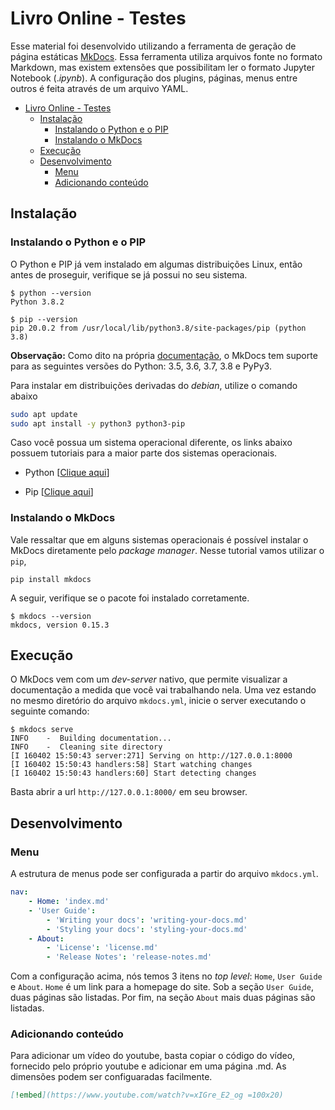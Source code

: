 # Livro Online - Testes

Esse material foi desenvolvido utilizando a ferramenta de geração de página estáticas [MkDocs](https://www.mkdocs.org/#mkdocs). Essa ferramenta utiliza arquivos fonte no formato Markdown, mas existem extensões que possibilitam ler o formato Jupyter Notebook (.*ipynb*). A configuração dos plugins, páginas, menus entre outros é feita através de um arquivo YAML. 

- [Livro Online - Testes](#livro-online---testes)
  - [Instalação](#instalação)
    - [Instalando o Python e o PIP](#instalando-o-python-e-o-pip)
    - [Instalando o MkDocs](#instalando-o-mkdocs)
  - [Execução](#execução)
  - [Desenvolvimento](#desenvolvimento)
    - [Menu](#menu)
    - [Adicionando conteúdo](#adicionando-conteúdo)


## Instalação

### Instalando o Python e o PIP

O Python e PIP já vem instalado em algumas distribuições Linux, então antes de proseguir, verifique se já possui no seu sistema.

```console
$ python --version
Python 3.8.2
```

```console
$ pip --version
pip 20.0.2 from /usr/local/lib/python3.8/site-packages/pip (python 3.8)
```

**Observação:** Como dito na própria [documentação](https://www.mkdocs.org/#manual-installation), o MkDocs tem suporte para as seguintes versões do Python: 3.5, 3.6, 3.7, 3.8 e PyPy3.

Para instalar em distribuições derivadas do *debian*, utilize o comando abaixo

```bash
sudo apt update
sudo apt install -y python3 python3-pip
```

Caso você possua um sistema operacional diferente, os links abaixo possuem tutoriais para a maior parte dos sistemas operacionais.

* Python [[Clique aqui](https://realpython.com/installing-python/)]

* Pip [[Clique aqui](https://pip.pypa.io/en/stable/installing/)]


### Instalando o MkDocs

Vale ressaltar que em alguns sistemas operacionais é possível instalar o MkDocs diretamente pelo *package manager*. Nesse tutorial vamos utilizar o `pip`, 

```properties
pip install mkdocs
```

A seguir, verifique se o pacote foi instalado corretamente.

```console
$ mkdocs --version
mkdocs, version 0.15.3
```

## Execução

O MkDocs vem com um *dev-server* nativo, que permite visualizar a documentação a medida que você vai trabalhando nela. Uma vez estando no mesmo diretório do arquivo `mkdocs.yml`, inicie o server executando o seguinte comando:

```console
$ mkdocs serve
INFO    -  Building documentation...
INFO    -  Cleaning site directory
[I 160402 15:50:43 server:271] Serving on http://127.0.0.1:8000
[I 160402 15:50:43 handlers:58] Start watching changes
[I 160402 15:50:43 handlers:60] Start detecting changes
```

Basta abrir a url `http://127.0.0.1:8000/` em seu browser.

## Desenvolvimento

### Menu

A estrutura de menus pode ser configurada a partir do arquivo `mkdocs.yml`.

```YAML
nav:
    - Home: 'index.md'
    - 'User Guide':
        - 'Writing your docs': 'writing-your-docs.md'
        - 'Styling your docs': 'styling-your-docs.md'
    - About:
        - 'License': 'license.md'
        - 'Release Notes': 'release-notes.md'
```

Com a configuração acima, nós temos 3 itens no *top level*: `Home`, `User Guide` e `About`. `Home` é um link para a homepage do site. Sob a seção `User Guide`, duas páginas são listadas. Por fim, na seção `About` mais duas páginas são listadas.

### Adicionando conteúdo

Para adicionar um vídeo do youtube, basta copiar o código do vídeo, fornecido pelo próprio youtube e adicionar em uma página .md. As dimensões podem ser configuaradas facilmente.

```markdown
[!embed](https://www.youtube.com/watch?v=xIGre_E2_og =100x20)
```